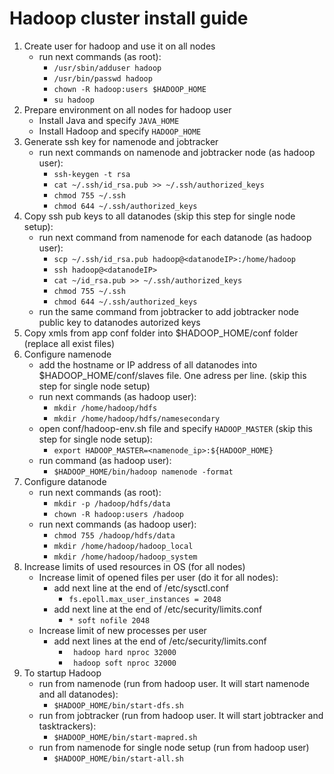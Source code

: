 Hadoop cluster install guide
============

1. Create user for hadoop and use it on all nodes
    * run next commands (as root):
        * ```/usr/sbin/adduser hadoop```  
        * ```/usr/bin/passwd hadoop``` 
        * ```chown -R hadoop:users $HADOOP_HOME```
        * ```su hadoop```
2. Prepare environment on all nodes for hadoop user
    * Install Java and specify ```JAVA_HOME```
    * Install Hadoop and specify ```HADOOP_HOME```
3. Generate ssh key for namenode and jobtracker
    * run next commands on namenode and jobtracker node (as hadoop user): 
        * ```ssh-keygen -t rsa```
        * ```cat ~/.ssh/id_rsa.pub >> ~/.ssh/authorized_keys```
        * ```chmod 755 ~/.ssh```
        * ```chmod 644 ~/.ssh/authorized_keys```
4. Copy ssh pub keys to all datanodes (skip this step for single node setup):
    * run next command from namenode for each datanode (as hadoop user):
        * ```scp ~/.ssh/id_rsa.pub hadoop@<datanodeIP>:/home/hadoop```
        * ```ssh hadoop@<datanodeIP>```
        * ```cat ~/id_rsa.pub >> ~/.ssh/authorized_keys```
        * ```chmod 755 ~/.ssh```
        * ```chmod 644 ~/.ssh/authorized_keys```
    * run the same command from jobtracker to add jobtracker node public key to datanodes autorized keys
5. Copy xmls from app conf folder into $HADOOP_HOME/conf folder (replace all exist files)
6. Configure namenode
    * add the hostname or IP address of all datanodes into $HADOOP_HOME/conf/slaves file. One adress per line. (skip this step for single node setup)
    * run next commands (as hadoop user):
        * ```mkdir /home/hadoop/hdfs```
        * ```mkdir /home/hadoop/hdfs/namesecondary```
    * open conf/hadoop-env.sh file and specify ```HADOOP_MASTER``` (skip this step for single node setup):
        * ```export HADOOP_MASTER=<namenode_ip>:${HADOOP_HOME}```
    * run command (as hadoop user):
        * ```$HADOOP_HOME/bin/hadoop namenode -format```
7. Configure datanode
    * run next commands (as root):
        * ```mkdir -p /hadoop/hdfs/data```
        * ```chown -R hadoop:users /hadoop```
    * run next commands (as hadoop user):
        * ```chmod 755 /hadoop/hdfs/data```
        * ```mkdir /home/hadoop/hadoop_local```
        * ```mkdir /home/hadoop/hadoop_system```
8. Increase limits of used resources in OS (for all nodes)
    * Increase limit of opened files per user (do it for all nodes):
        * add next line at the end of /etc/sysctl.conf
            * ```fs.epoll.max_user_instances = 2048```
        * add  next line at the end of /etc/security/limits.conf
            * ```* soft nofile 2048```
    * Increase limit of new processes per user
        * add next lines at the end of /etc/security/limits.conf
            * ``` hadoop hard nproc 32000```
            * ``` hadoop soft nproc 32000```
9. To startup Hadoop
    * run from namenode (run from hadoop user. It will start namenode and all datanodes):
        * ```$HADOOP_HOME/bin/start-dfs.sh``` 
    * run from jobtracker (run from hadoop user. It will start jobtracker and tasktrackers):
        * ```$HADOOP_HOME/bin/start-mapred.sh```  
    * run from namenode for single node setup (run from hadoop user)
        * ```$HADOOP_HOME/bin/start-all.sh```
